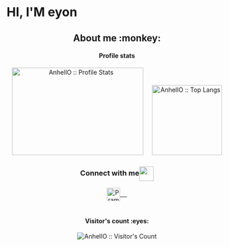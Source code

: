 # HI, I'M eyon

<h2 align="center">About me :monkey:</h2>
<p>
<h4 align="center">Profile stats </h4>

<p align="center">
 <img src="https://github-readme-stats.vercel.app/api?username=kevineyon1&show_icons=true&theme=synthwave" alt="AnhellO :: Profile Stats" height="200" width="300"/>
 &nbsp &nbsp
<img src="https://github-readme-stats.vercel.app/api/top-langs/?username=kevineyon1&langs_count=10&theme=tokyonight&layout=compact" alt="AnhellO :: Top Langs" height="160"/>
</p>


<div align="center">
  <h3 align="center">Connect with me<img align="center" src="https://github.com/rajput2107/rajput2107/blob/master/Assets/Handshake.gif" height="33px" /></h3> 
</div>
<p align="center">
 
<!--  <a href="https://www.linkedin.com/in/pramod-kumar-4aa47616b/" target="blank">
  <img align="center" alt="Pramod's LinkedIn" width="30px" src="https://www.vectorlogo.zone/logos/linkedin/linkedin-icon.svg" /> &nbsp; &nbsp;
 </a> -->
 
 <a href="https://www.instagram.com/kevin.eyon/" target="blank">
  <img align="center" alt="Pramod's Instagram" width="30px" src="https://www.vectorlogo.zone/logos/instagram/instagram-icon.svg" /> &nbsp; &nbsp;
 </a>

  <br/>
  <br/>
<h4 align="center">Visitor's count :eyes:</h4>

<p align="center"><img src="https://profile-counter.glitch.me/{kevineyon1}/count.svg" alt="AnhellO :: Visitor's Count" /></p>
